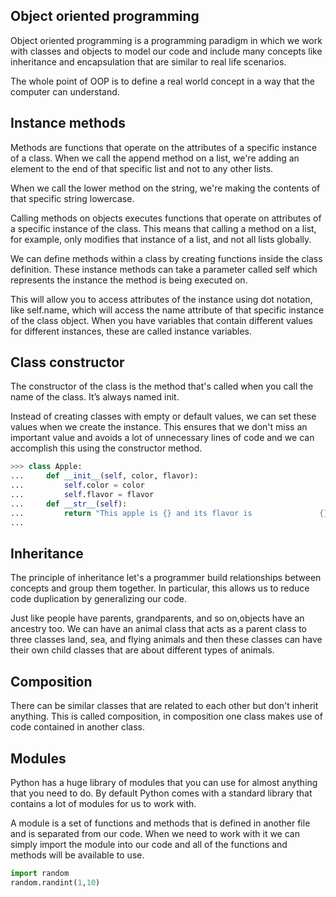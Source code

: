 ## Object oriented programming
Object oriented programming is a programming paradigm in which we work with classes and objects to model our code and include many concepts like inheritance and encapsulation that are similar to real life scenarios.

The whole point of OOP is to define a real world concept in a way that the computer can understand.

## Instance methods
Methods are functions that operate on the attributes of a specific instance of a class. When we call the append method on a list, we're adding an element to the end of that specific list and not to any other lists. 

When we call the lower method on the string, we're making the contents of that specific string lowercase.

Calling methods on objects executes functions that operate on attributes of a specific instance of the class. This means that calling a method on a list, for example, only modifies that instance of a list, and not all lists globally.

We can define methods within a class by creating functions inside the class definition. These instance methods can take a parameter called self which represents the instance the method is being executed on.

This will allow you to access attributes of the instance using dot notation, like self.name, which will access the name attribute of that specific instance of the class object. When you have variables that contain different values for different instances, these are called instance variables.

## Class constructor
The constructor of the class is the method that's called when you call the name of the class. It’s always named init.

Instead of creating classes with empty or default values, we can set these values when we create the instance. This ensures that we don't miss an important value and avoids a lot of unnecessary lines of code and we can accomplish this using the constructor method.

```python
>>> class Apple:
...     def __init__(self, color, flavor):
...         self.color = color
...         self.flavor = flavor
...     def __str__(self):
...         return "This apple is {} and its flavor is               {}".format(self.color, self.flavor)
...
```

## Inheritance 
The principle of inheritance let's a programmer build relationships between concepts and group them together. In particular, this allows us to reduce code duplication by generalizing our code.

Just like people have parents, grandparents, and so on,objects have an ancestry too.
We can have an animal class that acts as a parent class to three classes land, sea, and flying animals and then these classes can have their own child classes that are about different types of animals. 

## Composition
There can be similar classes that are related to each other but don't inherit anything. This is called composition, in composition one class makes use of code contained in another class. 

## Modules
Python has a huge library of modules that you can use for almost anything that you need to do. By default Python comes with a standard library that contains a lot of modules for us to work with.

A module is a set of functions and methods that is defined in another file and is separated from our code. When we need to work with it we can simply import the module into our code and all of the functions and methods will be available to use.

```python
import random
random.randint(1,10)
```
